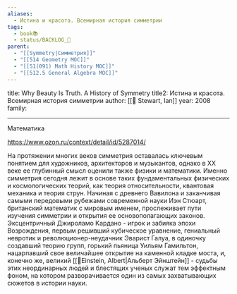 ```yaml
---
aliases:
  - Истина и красота. Всемирная история симметрии
tags:
  - book📚
  - status/BACKLOG_🌰
parent:
  - "[[Symmetry|Симметрия]]"
  - "[[514 Geometry MOC]]"
  - "[[51(091) Math History MOC]]"
  - "[[512.5 General Algebra MOC]]"
---
```

title: Why Beauty Is Truth. A History of Symmetry
title2: Истина и красота. Всемирная история симметрии
author: [[👤 Stewart, Ian]]
year: 2008
family:

---

Математика

https://www.ozon.ru/context/detail/id/5287014/


На протяжении многих веков симметрия оставалась ключевым понятием для художников, архитекторов и музыкантов, однако в XX веке ее глубинный смысл оценили также физики и математики. Именно симметрия сегодня лежит в основе таких фундаментальных физических и космологических теорий, как теория относительности, квантовая механика и теория струн. Начиная с древнего Вавилона и заканчивая самыми передовыми рубежами современной науки Иэн Стюарт, британский математик с мировым именем, прослеживает пути изучения симметрии и открытия ее основополагающих законов. Эксцентричный Джироламо Кардано - игрок и забияка эпохи Возрождения, первым решивший кубическое уравнение, гениальный невротик и революционер-неудачник Эварист Галуа, в одиночку создавший теорию групп, горький пьяница Уильям Гамильтон, нацарпавший свое величайшее открытие на каменной кладке моста, и, конечно же, великий [[👤Einstein, Albert|Альберт Эйнштейн]] - судьбы этих неординарных людей и блестящих ученых служат тем эффектным фоном, на котором разворачивается один из самых захватывающих сюжетов в истории науки.

